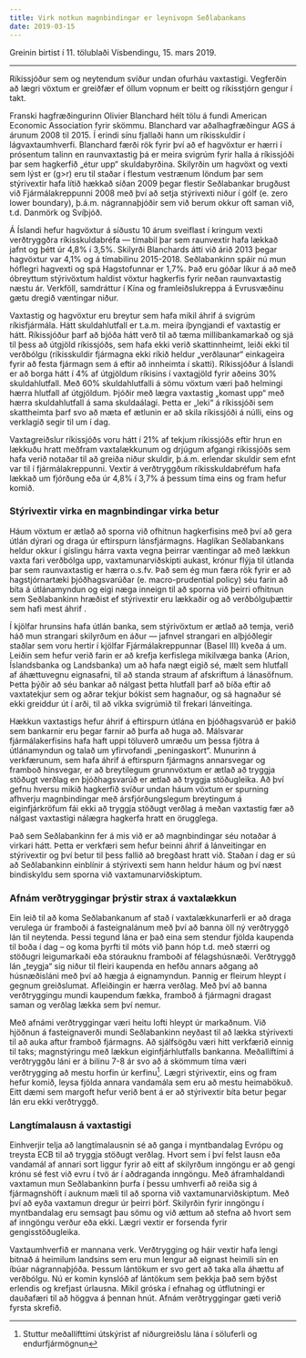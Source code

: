 ```yaml
---
title: Virk notkun magnbindingar er leynivopn Seðlabankans
date: 2019-03-15
---
```


<script>
  import PhotoCaption from '../../components/PhotoCaption.svelte';
</script>

Greinin birtist í 11. tölublaði Vísbendingu, 15. mars 2019.

---

Ríkissjóður sem og neytendum svíður undan ofurháu vaxtastigi. Vegferðin að lægri vöxtum er greiðfær
ef öllum vopnum er beitt og ríkisstjórn gengur í takt.

Franski hagfræðingurinn Olivier Blanchard hélt tölu á fundi American Economic Association fyrir
skömmu. Blanchard var aðalhagfræðingur AGS á árunum 2008 til 2015. Í erindi sínu fjallaði hann um
ríkisskuldir í lágvaxtaumhverfi. Blanchard færði rök fyrir því að ef hagvöxtur er hærri í prósentum
talinn en raunvaxtastig þá er meira svigrúm fyrir halla á ríkissjóði þar sem hagkerfið „étur upp“
skuldabyrðina. Skilyrðin um hagvöxt og vexti sem lýst er (g>r) eru til staðar í flestum vestrænum
löndum þar sem stýrivextir hafa lítið hækkað síðan 2009 þegar flestir Seðlabankar brugðust við
Fjármálakreppunni 2008 með því að setja stýrivexti niður í gólf (e. zero lower boundary), þ.á.m.
nágrannaþjóðir sem við berum okkur oft saman við, t.d. Danmörk og Svíþjóð.

Á Íslandi hefur hagvöxtur á síðustu 10 árum sveiflast í kringum vexti verðtryggðra ríkisskuldabréfa
— tímabil þar sem raunvextir hafa lækkað jafnt og þétt úr 4,8% í 3,5%. Skilyrði Blanchards átti við
árið 2013 þegar hagvöxtur var 4,1% og á tímabilinu 2015-2018. Seðlabankinn spáir nú mun hóflegri
hagvexti og spá Hagstofunnar er 1,7%. Það eru góðar líkur á að með óbreyttum stýrivöxtum haldist
vöxtur hagkerfis fyrir neðan raunvaxtastig næstu ár. Verkföll, samdráttur í Kína og
framleiðslukreppa á Evrusvæðinu gætu dregið væntingar niður.

<PhotoCaption wider={true} url="/blog/r-g.png" caption="Stýrivextir eru ennþá fyrir neðan vaxtastig." />

Vaxtastig og hagvöxtur eru breytur sem hafa mikil áhrif á svigrúm ríkisfjármála. Hátt skuldahlutfall
er t.a.m. meira íþyngjandi ef vaxtastig er hátt. Ríkissjóður þarf að bjóða hátt verð til að tæma
millibankamarkað og sjá til þess að útgjöld ríkissjóðs, sem hafa ekki verið skattinnheimt, leiði
ekki til verðbólgu (ríkisskuldir fjármagna ekki ríkið heldur „verðlaunar“ einkageira fyrir að festa
fjármagn sem á eftir að innheimta í skatti). Ríkissjóður á Íslandi er að borga hátt í 4% af
útgjöldum ríkisins í vaxtagjöld fyrir aðeins 30% skuldahlutfall. Með 60% skuldahlutfalli á sömu
vöxtum væri það helmingi hærra hlutfall af útgjöldum. Þjóðir með lægra vaxtastig „komast upp“ með
hærra skuldahlutfall á sama skuldaálagi. Þetta er „leki“ á ríkissjóði sem skattheimta þarf svo að
mæta ef ætlunin er að skila ríkissjóði á núlli, eins og verklagið segir til um í dag.

Vaxtagreiðslur ríkissjóðs voru hátt í 21% af tekjum ríkissjóðs eftir hrun en lækkuðu hratt meðfram
vaxtalækkunum og drjúgum afgangi ríkissjóðs sem hafa verið notaðar til að greiða niður skuldir,
þ.á.m. erlendar skuldir sem efnt var til í fjármálakreppunni. Vextir á verðtryggðum
ríkisskuldabréfum hafa lækkað um fjórðung eða úr 4,8% í 3,7% á þessum tíma eins og fram hefur komið.

<PhotoCaption wider={true} url="/blog/interest-payments.png" caption="Vaxtagreiðslur sem hlutfall af tekjum ríkissjóðs eru ennþá háar í samanburði við önnur lönd." />

### Stýrivextir virka en magnbindingar virka betur

Háum vöxtum er ætlað að sporna við ofhitnun hagkerfisins með því að gera útlán dýrari og draga úr
eftirspurn lánsfjármagns. Haglíkan Seðlabankans heldur okkur í gíslingu hárra vaxta vegna þeirrar
væntingar að með lækkun vaxta fari verðbólga upp, vaxtamunarviðskipti aukast, krónur flýja til
útlanda þar sem raunvaxtastig er hærra o.s.fv. Það sem ég mun færa rök fyrir er að hagstjórnartæki
þjóðhagsvarúðar (e. macro-prudential policy) séu farin að bíta á útlánamyndun og eigi næga inneign
til að sporna við þeirri ofhitnun sem Seðlabankinn hræðist ef stýrivextir eru lækkaðir og að
verðbólguþættir sem hafi mest áhrif .

Í kjölfar hrunsins hafa útlán banka, sem stýrivöxtum er ætlað að temja, verið háð mun strangari
skilyrðum en áður — jafnvel strangari en alþjóðlegir staðlar sem voru hertir í kjölfar
Fjármálakreppunnar (Basel III) kveða á um. Leiðin sem hefur verið farin er að krefja kerfislega
mikilvæga banka (Arion, Íslandsbanka og Landsbanka) um að hafa nægt eigið sé, mælt sem hlutfall af
áhættuvegnu eignasafni, til að standa straum af afskriftum á lánasöfnum. Þetta þýðir að séu bankar
að nálgast þetta hlutfall þarf að bíða eftir að vaxtatekjur sem og aðrar tekjur bókist sem hagnaður,
og sá hagnaður sé ekki greiddur út í arði, til að víkka svigrúmið til frekari lánveitinga.

Hækkun vaxtastigs hefur áhrif á eftirspurn útlána en þjóðhagsvarúð er þakið sem bankarnir eru þegar
farnir að þurfa að huga að. Málsvarar fjármálakerfisins hafa haft uppi töluverð umræðu um þessa
fjötra á útlánamyndun og talað um yfirvofandi „peningaskort“. Munurinn á verkfærunum, sem hafa áhrif
á eftirspurn fjármagns annarsvegar og framboð hinsvegar, er að breytilegum grunnvöxtum er ætlað að
tryggja stöðugt verðlag en þjóðhagsvarúð er ætlað að tryggja stöðugleika. Að því gefnu hversu mikið
hagkerfið svíður undan háum vöxtum er spurning afhverju magnbindingar með ársfjórðungslegum
breytingum á eiginfjárkröfum fái ekki að tryggja stöðugt verðlag á meðan vaxtastig fær að nálgast
vaxtastigi nálægra hagkerfa hratt en örugglega.

Það sem Seðlabankinn fer á mis við er að magnbindingar séu notaðar á virkari hátt. Þetta er verkfæri
sem hefur beinni áhrif á lánveitingar en stýrivextir og því betur til þess fallið að bregðast hratt
við. Staðan í dag er sú að Seðlabankinn einblínir á stýrivexti sem hann heldur háum og því næst
bindiskyldu sem sporna við vaxtamunarviðskiptum.

### Afnám verðtryggingar þrýstir strax á vaxtalækkun

Ein leið til að koma Seðlabankanum af stað í vaxtalækkunarferli er að draga verulega úr framboði á
fasteignalánum með því að banna öll ný verðtryggð lán til neytenda. Þessi tegund lána er það eina
sem stendur fjölda kaupenda til boða í dag – og koma þyrfti til móts við þann hóp t.d. með stærri og
stöðugri leigumarkaði eða stórauknu framboði af félagshúsnæði. Verðtryggð lán „teygja“ sig niður til
fleiri kaupenda en hefðu annars aðgang að húsnæðisláni með því að hægja á eignamyndun. Þannig er
fleirum hleypt í gegnum greiðslumat. Afleiðingin er hærra verðlag. Með því að banna verðtryggingu
mundi kaupendum fækka, framboð á fjármagni dragast saman og verðlag lækka sem því nemur.

Með afnámi verðtryggingar væri heitu lofti hleypt úr markaðnum. Við hjöðnun á fasteignaverði mundi
Seðlabankinn neyðast til að lækka stýrivexti til að auka aftur framboð fjármagns. Að sjálfsögðu væri
hitt verkfærið einnig til taks; magnstýringu með lækkun eiginfjárhlutfalls bankanna. Meðallíftími á
verðtryggðu láni er á bilinu 7-8 ár svo að á skömmum tíma væri verðtrygging að mestu horfin úr
kerfinu[^1]. Lægri stýrivextir, eins og fram hefur komið, leysa fjölda annara vandamála sem eru að
mestu heimabökuð. Eitt dæmi sem margoft hefur verið bent á er að stýrivextir bíta betur þegar lán
eru ekki verðtryggð.

### Langtímalausn á vaxtastigi

Einhverjir telja að langtímalausnin sé að ganga í myntbandalag Evrópu og treysta ECB til að tryggja
stöðugt verðlag. Hvort sem í því felst lausn eða vandamál af annari sort liggur fyrir að eitt af
skilyrðum inngöngu er að gengi krónu sé fest við evru í tvö ár í aðdraganda inngöngu. Með
áframhaldandi vaxtamun mun Seðlabankinn þurfa í þessu umhverfi að reiða sig á fjármagnshöft í auknum
mæli til að sporna við vaxtamunarviðskiptum. Með því að eyða vaxtamun dregur úr þeirri þörf.
Skilyrðin fyrir inngöngu í myntbandalag eru semsagt þau sömu og við ættum að stefna að hvort sem af
inngöngu verður eða ekki. Lægri vextir er forsenda fyrir gengisstöðugleika.

Vaxtaumhverfið er mannana verk. Verðtrygging og háir vextir hafa lengi bitnað á heimilum landsins
sem eru mun lengur að eignast heimili sín en íbúar nágrannaþjóða. Þessum lántökum er svo gert að
taka alla áhættu af verðbólgu. Nú er komin kynslóð af lántökum sem þekkja það sem býðst erlendis og
krefjast úrlausna. Mikil gróska í efnahag og útflutningi er dauðafæri til að höggva á þennan hnút.
Afnám verðtryggingar gæti verið fyrsta skrefið.

[^1]: Stuttur meðallífttími útskýrist af niðurgreiðslu lána í söluferli og endurfjármögnun
